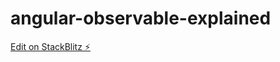 # angular-observable-explained

[Edit on StackBlitz ⚡️](https://stackblitz.com/edit/angular-observable-explained)